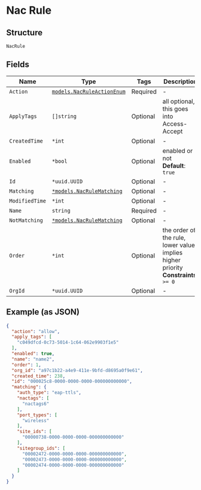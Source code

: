 
# Nac Rule

## Structure

`NacRule`

## Fields

| Name | Type | Tags | Description |
|  --- | --- | --- | --- |
| `Action` | [`models.NacRuleActionEnum`](../../doc/models/nac-rule-action-enum.md) | Required | - |
| `ApplyTags` | `[]string` | Optional | all optional, this goes into Access-Accept |
| `CreatedTime` | `*int` | Optional | - |
| `Enabled` | `*bool` | Optional | enabled or not<br>**Default**: `true` |
| `Id` | `*uuid.UUID` | Optional | - |
| `Matching` | [`*models.NacRuleMatching`](../../doc/models/nac-rule-matching.md) | Optional | - |
| `ModifiedTime` | `*int` | Optional | - |
| `Name` | `string` | Required | - |
| `NotMatching` | [`*models.NacRuleMatching`](../../doc/models/nac-rule-matching.md) | Optional | - |
| `Order` | `*int` | Optional | the order of the rule, lower value implies higher priority<br>**Constraints**: `>= 0` |
| `OrgId` | `*uuid.UUID` | Optional | - |

## Example (as JSON)

```json
{
  "action": "allow",
  "apply_tags": [
    "c049dfcd-0c73-5014-1c64-062e9903f1e5"
  ],
  "enabled": true,
  "name": "name2",
  "order": 1,
  "org_id": "a97c1b22-a4e9-411e-9bfd-d8695a0f9e61",
  "created_time": 238,
  "id": "000025c8-0000-0000-0000-000000000000",
  "matching": {
    "auth_type": "eap-ttls",
    "nactags": [
      "nactags6"
    ],
    "port_types": [
      "wireless"
    ],
    "site_ids": [
      "00000738-0000-0000-0000-000000000000"
    ],
    "sitegroup_ids": [
      "00002472-0000-0000-0000-000000000000",
      "00002473-0000-0000-0000-000000000000",
      "00002474-0000-0000-0000-000000000000"
    ]
  }
}
```

